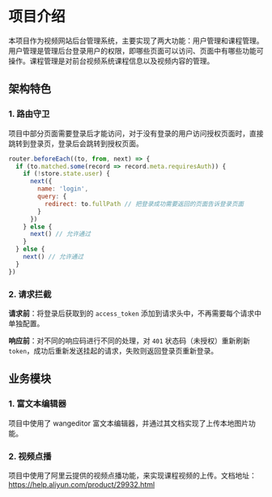 # 项目介绍

本项目作为视频网站后台管理系统，主要实现了两大功能：用户管理和课程管理。用户管理是管理后台登录用户的权限，即哪些页面可以访问、页面中有哪些功能可操作。课程管理是对前台视频系统课程信息以及视频内容的管理。

## 架构特色

### 1. 路由守卫

项目中部分页面需要登录后才能访问，对于没有登录的用户访问授权页面时，直接跳转到登录页，登录后会跳转到授权页面。

``` js
router.beforeEach((to, from, next) => {
  if (to.matched.some(record => record.meta.requiresAuth)) {
    if (!store.state.user) {
      next({
        name: 'login',
        query: {
          redirect: to.fullPath // 把登录成功需要返回的页面告诉登录页面
        }
      })
    } else {
      next() // 允许通过
    }
  } else {
    next() // 允许通过
  }
})
```

### 2. 请求拦截

**请求前**：将登录后获取到的 `access_token` 添加到请求头中，不再需要每个请求中单独配置。

**响应前**：对不同的响应码进行不同的处理，对 `401` 状态码（未授权）重新刷新 `token`，成功后重新发送挂起的请求，失败则返回登录页重新登录。

## 业务模块

### 1. 富文本编辑器

项目中使用了 wangeditor 富文本编辑器，并通过其文档实现了上传本地图片功能。

### 2. 视频点播

项目中使用了阿里云提供的视频点播功能，来实现课程视频的上传。文档地址：https://help.aliyun.com/product/29932.html

<!-- ## 接口及网站地址

- 前台接口地址：http://113.31.105.128/front/doc.html#/home
- 后台接口地址：http://eduboss.lagou.com/boss/doc.html#/home
- 前台地址：http://edufront.lagou.com/#/videoDetail
- 后台地址：http://eduboss.lagou.com/ -->
